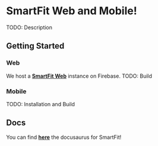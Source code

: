 # SmartFit Web and Mobile!
TODO: Description

## Getting Started

### Web
We host a **[SmartFit Web](https://smartfit-9b86c.web.app/)** instance on Firebase.
TODO: Build

### Mobile
TODO: Installation and Build

## Docs
You can find **[here](https://codefirst.iut.uca.fr/documentation/SmartFit/SmartFit_Docs/docusaurus/)**
the docusaurus for SmartFit!
